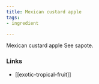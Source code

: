 ```yaml
---
title: Mexican custard apple
tags:
- ingredient

---
```

Mexican custard apple See sapote.

### Links

* [[exotic-tropical-fruit]]
